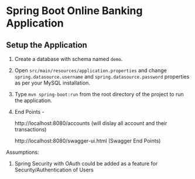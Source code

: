 # Spring Boot Online Banking Application

## Setup the Application

1. Create a database with schema named `demo`.

2. Open `src/main/resources/application.properties` and change `spring.datasource.username` and `spring.datasource.password` properties as per your MySQL installation.

3. Type `mvn spring-boot:run` from the root directory of the project to run the application.


4. End Points - 

   http://localhost:8080/accounts (will dislay all account and their transactions)
   
   http://localhost:8080/swagger-ui.html (Swagger End Points)
   
   
Assumptions:

1. Spring Security with OAuth could be added as a feature for Security/Authentication of Users

   